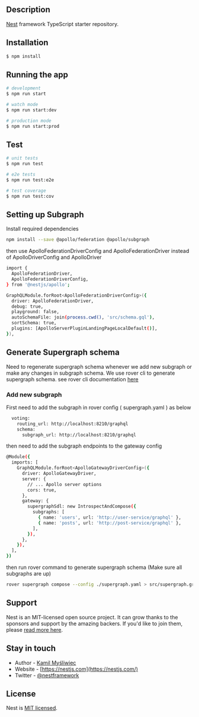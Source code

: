 ## Description

[Nest](https://github.com/nestjs/nest) framework TypeScript starter repository.

## Installation

```bash
$ npm install
```

## Running the app

```bash
# development
$ npm run start

# watch mode
$ npm run start:dev

# production mode
$ npm run start:prod
```

## Test

```bash
# unit tests
$ npm run test

# e2e tests
$ npm run test:e2e

# test coverage
$ npm run test:cov
```

## Setting up Subgraph

Install required dependencies

```bash
npm install --save @apollo/federation @apollo/subgraph
```

then use ApolloFederationDriverConfig and ApolloFederationDriver instead of ApolloDriverConfig and ApolloDriver

```bash
import {
  ApolloFederationDriver,
  ApolloFederationDriverConfig,
} from '@nestjs/apollo';
```

```bash
GraphQLModule.forRoot<ApolloFederationDriverConfig>({
  driver: ApolloFederationDriver,
  debug: true,
  playground: false,
  autoSchemaFile: join(process.cwd(), 'src/schema.gql'),
  sortSchema: true,
  plugins: [ApolloServerPluginLandingPageLocalDefault()],
}),
```

## Generate Supergraph schema

Need to regenerate supergraph schema whenever we add new subgraph or make any changes in subgraph schema. We use rover cli to generate supergraph schema. see rover cli documentation [here](https://www.apollographql.com/docs/rover/)

### Add new subgraph

First need to add the subgraph in rover config ( supergraph.yaml ) as below

```bash
  voting:
    routing_url: http://localhost:8210/graphql
    schema:
      subgraph_url: http://localhost:8210/graphql
```

then need to add the subgraph endpoints to the gateway config

```bash
@Module({
  imports: [
    GraphQLModule.forRoot<ApolloGatewayDriverConfig>({
      driver: ApolloGatewayDriver,
      server: {
        // ... Apollo server options
        cors: true,
      },
      gateway: {
        supergraphSdl: new IntrospectAndCompose({
          subgraphs: [
            { name: 'users', url: 'http://user-service/graphql' },
            { name: 'posts', url: 'http://post-service/graphql' },
          ],
        }),
      },
    }),
  ],
})
```

then run rover command to generate supergraph schema (Make sure all subgraphs are up)

```bash
rover supergraph compose --config ./supergraph.yaml > src/supergraph.graphql
```

## Support

Nest is an MIT-licensed open source project. It can grow thanks to the sponsors and support by the amazing backers. If you'd like to join them, please [read more here](https://docs.nestjs.com/support).

## Stay in touch

- Author - [Kamil Myśliwiec](https://kamilmysliwiec.com)
- Website - [https://nestjs.com](https://nestjs.com/)
- Twitter - [@nestframework](https://twitter.com/nestframework)

## License

Nest is [MIT licensed](LICENSE).
